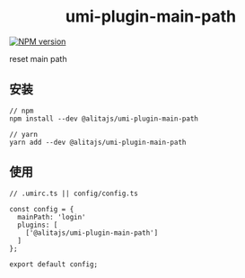<h1 align="center">umi-plugin-main-path</h1>

[![NPM version](https://img.shields.io/npm/v/@alitajs/umi-plugin-main-path?style=flat)](https://npmjs.org/package/@alitajs/antd-plus)

reset main path

## 安装

```
// npm
npm install --dev @alitajs/umi-plugin-main-path

// yarn 
yarn add --dev @alitajs/umi-plugin-main-path
```

## 使用

```
// .umirc.ts || config/config.ts

const config = {
  mainPath: 'login'
  plugins: [
    ['@alitajs/umi-plugin-main-path']
  ]
};

export default config;
```
